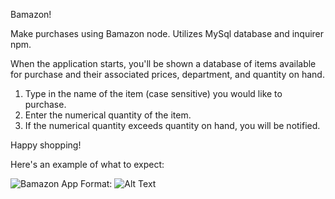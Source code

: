 Bamazon!

Make purchases using Bamazon node.  Utilizes MySql database and inquirer npm.

When the application starts, you'll be shown a database of items available for purchase and their associated prices, department, and quantity on hand.

1. Type in the name of the item (case sensitive) you would like to purchase.
2. Enter the numerical quantity of the item.
3. If the numerical quantity exceeds quantity on hand, you will be notified.

Happy shopping!

Here's an example of what to expect:

![Bamazon App](liri-node-app/LiriExample.png)
Format: ![Alt Text](liri-node-app/LiriExample.png)